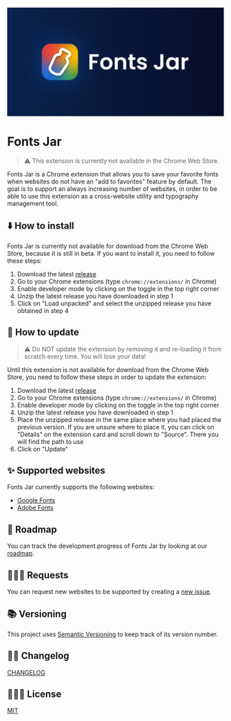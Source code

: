 ![](./assets/banner.png)

# Fonts Jar

> ⚠️ This extension is currently not available in the Chrome Web Store.

Fonts Jar is a Chrome extension that allows you to save your favorite fonts when websites do not have an "add to favorites" feature by default. The goal is to support an always increasing number of websites, in order to be able to use this extension as a cross-website utility and typography management tool.

## ⬇️ How to install

Fonts Jar is currently not available for download from the Chrome Web Store, because it is still in beta. If you want to install it, you need to follow these steps:

1. Download the latest [release](https://github.com/DaveKeehl/fonts-jar/releases)
2. Go to your Chrome extensions (type `chrome://extensions/` in Chrome)
3. Enable developer mode by clicking on the toggle in the top right corner
4. Unzip the latest release you have downloaded in step 1
5. Click on "Load unpacked" and select the unzipped release you have obtained in step 4

## 🔄 How to update

> ⚠️ Do NOT update the extension by removing it and re-loading it from scratch every time. You will lose your data! 

Until this extension is not available for download from the Chrome Web Store, you need to follow these steps in order to update the extension:

1. Download the latest [release](https://github.com/DaveKeehl/fonts-jar/releases)
2. Go to your Chrome extensions (type `chrome://extensions/` in Chrome)
3. Enable developer mode by clicking on the toggle in the top right corner
4. Unzip the latest release you have downloaded in step 1
5. Place the unzipped release in the same place where you had placed the previous version. If you are unsure where to place it, you can click on "Details" on the extension card and scroll down to "Source". There you will find the path to use
6. Click on "Update"

## ✨ Supported websites

Fonts Jar currently supports the following websites:

- [Google Fonts](https://fonts.google.com/)
- [Adobe Fonts](https://fonts.adobe.com/)

## 🧭 Roadmap

You can track the development progress of Fonts Jar by looking at our [roadmap](https://github.com/users/DaveKeehl/projects/6).

## 🙋🏻‍♀️ Requests

You can request new websites to be supported by creating a [new issue](https://github.com/DaveKeehl/fonts-jar/issues/new).

## 📚 Versioning

This project uses [Semantic Versioning](https://semver.org/) to keep track of its version number.

## ✍🏻 Changelog

[CHANGELOG](https://github.com/DaveKeehl/fonts-jar/blob/main/CHANGELOG.md)

## 👨🏻‍⚖️ License

[MIT](https://github.com/DaveKeehl/fonts-jar/blob/main/LICENSE)